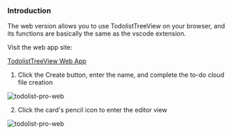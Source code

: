 ### Introduction

The web version allows you to use TodolistTreeView on your browser, and its functions are basically the same as the vscode extension.

Visit the web app site: 

[TodolistTreeView Web App](https://saber2pr.top/vsc-ext-todolist/)

1. Click the Create button, enter the name, and complete the to-do cloud file creation

![todolist-pro-web](https://saber2pr.top/MyWeb/resource/image/todolist-pro-web.png)

2. Click the card's pencil icon to enter the editor view

![todolist-pro-web](https://saber2pr.top/MyWeb/resource/image/todolist-pro-web-2.png)
